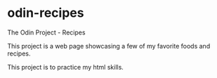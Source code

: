 # odin-recipes
The Odin Project - Recipes

This project is a web page showcasing a few of my favorite foods and recipes.

This project is to practice my html skills.